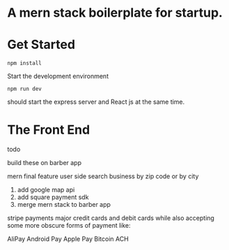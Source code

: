 # A mern stack boilerplate for startup.

# Get Started

```
npm install
```

Start the development environment

```
npm run dev
```

should start the express server and React js at the same time.

# The Front End

todo

build these on barber app

mern final feature
user side search business by zip code or by city

1. add google map api
1. add square payment sdk
1. merge mern stack to barber app

stripe payments
major credit cards and debit cards while also accepting some more obscure forms of payment like:

AliPay
Android Pay
Apple Pay
Bitcoin
ACH
